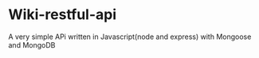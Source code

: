 # Wiki-restful-api
A very simple APi written in Javascript(node and express) with Mongoose and MongoDB
